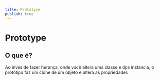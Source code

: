 ```yaml
---
title: Prototype
publish: true
---
```


# Prototype
## O que é?
Ao invés de fazer herança, onde você altera uma classe e dps instancia, o protótipo faz um clone de um objeto e altera as propriedades